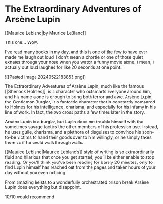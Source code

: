 
# The Extraordinary Adventures of Arsène Lupin
[[Maurice Leblanc|by Maurice LeBlanc]]

This one... Wow.

I’ve read many books in my day, and this is one of the few to have ever made me laugh out loud. I don’t mean a chortle or one of those quiet exhales through your nose when you watch a funny movie alone. I mean, I actually out loud laughed for like 20 seconds at one point.

![[Pasted image 20240522183853.png]]

The Extraordinary Adventures of Arsène Lupin, much like the famous [[Sherlock Holmes]], is a character who outsmarts everyone around him, and his name alone is enough to bring both terror and awe. Arsène Lupin, the Gentleman Burglar, is a fantastic character that is constantly compared to Holmes for his intelligence, charisma, and especially for his infamy in his line of work. In fact, the two cross paths a few times later in the story.

Arsène Lupin is a burglar, but Lupin does not trouble himself with the sometimes savage tactics the other members of his profession use. Instead, he uses guile, charisma, and a plethora of disguises to convince his soon-to-be victims to hand their goods over to him willingly, or he simply takes them as if he could walk through walls.

[[Maurice Leblanc|Maurice Leblanc’s]] style of writing is so extraordinarily fluid and hilarious that once you get started, you’ll be either unable to stop reading. Or you’ll think you’ve been reading for barely 20 minutes, only to find Lupin himself has reached out from the pages and taken hours of your day without you even noticing. 

From amazing heists to a wonderfully orchestrated prison break Arsène Lupin does everything but disappoint. 

10/10 would recommend